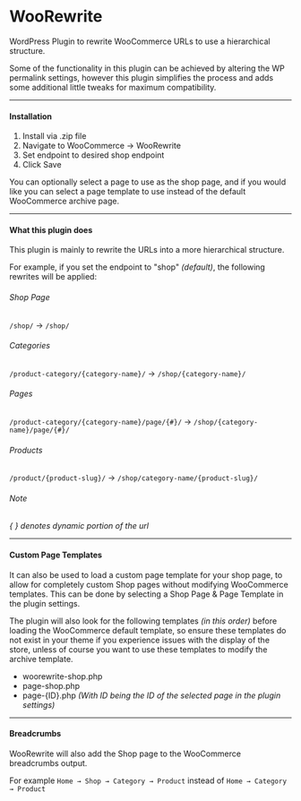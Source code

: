 # WooRewrite
 
WordPress Plugin to rewrite WooCommerce URLs to use a hierarchical structure.

Some of the functionality in this plugin can be achieved by altering the WP permalink settings, however this plugin simplifies the process and adds some additional little tweaks for maximum compatibility.

---

#### Installation
1. Install via .zip file
2. Navigate to WooCommerce → WooRewrite
3. Set endpoint to desired shop endpoint
4. Click Save

You can optionally select a page to use as the shop page, and if you would like you can select a page template to use instead of the default WooCommerce archive page.

--- 

#### What this plugin does

This plugin is mainly to rewrite the URLs into a more hierarchical structure.

For example, if you set the endpoint to "shop" *(default)*, the following rewrites will be applied:

###### Shop Page
`/shop/` → `/shop/`

###### Categories
`/product-category/{category-name}/` → `/shop/{category-name}/`

###### Pages
`/product-category/{category-name}/page/{#}/` → `/shop/{category-name}/page/{#}/`

###### Products
`/product/{product-slug}/` → `/shop/category-name/{product-slug}/`


###### Note
*{ } denotes dynamic portion of the url*

---

#### Custom Page Templates
It can also be used to load a custom page template for your shop page, to allow for completely custom Shop pages without modifying WooCommerce templates.
This can be done by selecting a Shop Page & Page Template in the plugin settings.

The plugin will also look for the following templates *(in this order)* before loading the WooCommerce default template, so ensure these templates do not exist in your theme if you experience issues with the display of the store, unless of course you want to use these templates to modify the archive template.
- woorewrite-shop.php
- page-shop.php
- page-{ID}.php *(With ID being the ID of the selected page in the plugin settings)*

--- 

#### Breadcrumbs
WooRewrite will also add the Shop page to the WooCommerce breadcrumbs output.

For example `Home → Shop → Category → Product`
instead of `Home → Category → Product`
